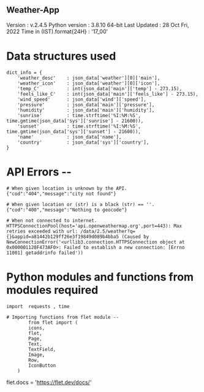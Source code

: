 ## Weather-App

Version       : v.2.4.5
Python version      : 3.8.10 64-bit
Last Updated      : 28 Oct Fri, 2022 
Time in (IST).format{24H} : '17_00'


# Data structures used

    dict_info = {
        'weather_desc'    : json_data['weather'][0]['main'],
        'weather_icon'    : json_data['weather'][0]['icon'],
        'temp_C'          : int(json_data['main']['temp'] - 273.15),
        'feels_like_C'    : int(json_data['main']['feels_like'] - 273.15),
        'wind_speed'      : json_data['wind']['speed'],
        'pressure'        : json_data['main']['pressure'],
        'humidity'        : json_data['main']['humidity'],
        'sunrise'         : time.strftime('%I:%M:%S', time.gmtime(json_data['sys']['sunrise'] - 21600)),
        'sunset'          : time.strftime('%I:%M:%S', time.gmtime(json_data['sys']['sunset'] - 21600)),
        'name'            : json_data['name'],
        'country'         : json_data['sys']['country'],                                                
    } 

                    

   
# API Errors --       

    # When given location is unknown by the API.
    {"cod":"404","message":"city not found"}

    # When given location or (str) is a black (str) == ''.
    {"cod":"400","message":"Nothing to geocode"}

    # When not connected to internet.
    HTTPSConnectionPool(host='api.openweathermap.org',port=443): Max retries exceeded with url: /data/2.5/weather?q={}&appid=a81442b129ff26e3f19849d089b4bba5 (Caused by NewConnectionError('<urllib3.connection.HTTPSConnection object at 0x000001120F473AF0>: Failed to establish a new connection: [Errno 11001] getaddrinfo failed'))




# Python modules and functions from modules required

    import  requests , time

    # Importing functions from flet module -- 
            from flet import (
            icons,
            flet,
            Page,
            Text,
            TextField,
            Image,
            Row,
            IconButton
        )
                                                                                          

flet.docs = 'https://flet.dev/docs/'                                                                                               